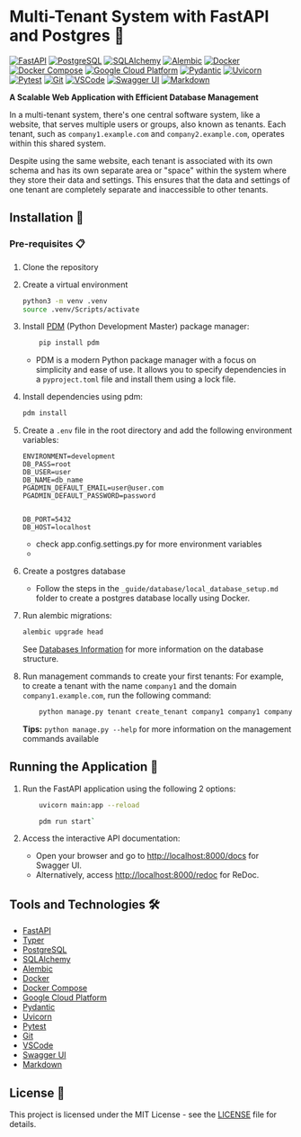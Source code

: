 # Multi-Tenant System with FastAPI and Postgres :rocket:

[![FastAPI](https://img.shields.io/badge/FastAPI-005571?style=flat&logo=fastapi&logoColor=white)](https://fastapi.tiangolo.com/) [![PostgreSQL](https://img.shields.io/badge/PostgreSQL-336791?style=flat&logo=postgresql&logoColor=white)](https://www.postgresql.org/) [![SQLAlchemy](https://img.shields.io/badge/SQLAlchemy-282C34?style=flat&logo=sqlalchemy&logoColor=white)](https://www.sqlalchemy.org/) [![Alembic](https://img.shields.io/badge/Alembic-4E98E8?style=flat&logo=alembic&logoColor=white)](https://alembic.sqlalchemy.org/en/latest/) [![Docker](https://img.shields.io/badge/Docker-2496ED?style=flat&logo=docker&logoColor=white)](https://www.docker.com/) [![Docker Compose](https://img.shields.io/badge/Docker_Compose-2496ED?style=flat&logo=docker&logoColor=white)](https://docs.docker.com/compose/) [![Google Cloud Platform](https://img.shields.io/badge/Google_Cloud_Platform-4285F4?style=flat&logo=google-cloud&logoColor=white)](https://cloud.google.com/) [![Pydantic](https://img.shields.io/badge/Pydantic-2B7DBC?style=flat&logo=python&logoColor=white)](https://pydantic-docs.helpmanual.io/) [![Uvicorn](https://img.shields.io/badge/Uvicorn-2B7DBC?style=flat&logo=python&logoColor=white)](https://www.uvicorn.org/) [![Pytest](https://img.shields.io/badge/Pytest-0A9EDC?style=flat&logo=pytest&logoColor=white)](https://docs.pytest.org/en/6.2.x/) [![Git](https://img.shields.io/badge/Git-F05032?style=flat&logo=git&logoColor=white)](https://git-scm.com/) [![VSCode](https://img.shields.io/badge/VSCode-007ACC?style=flat&logo=visual-studio-code&logoColor=white)](https://code.visualstudio.com/) [![Swagger UI](https://img.shields.io/badge/Swagger_UI-85EA2D?style=flat&logo=swagger&logoColor=black)](https://swagger.io/tools/swagger-ui/) [![Markdown](https://img.shields.io/badge/Markdown-000000?style=flat&logo=markdown&logoColor=white)](https://www.markdownguide.org/)

**A Scalable Web Application with Efficient Database Management**

In a multi-tenant system, there's one central software system, like a website, that serves multiple users or groups, also known as tenants. Each tenant, such as `company1.example.com` and `company2.example.com`, operates within this shared system.

Despite using the same website, each tenant is associated with its own schema and has its own separate area or "space" within the system where they store their data and settings. This ensures that the data and settings of one tenant are completely separate and inaccessible to other tenants.

## Installation :wrench:

### Pre-requisites :clipboard:

1. Clone the repository

2. Create a virtual environment

    ```bash
    python3 -m venv .venv
    source .venv/Scripts/activate
    ```

3. Install [PDM](https://pdm.fming.dev/) (Python Development Master) package manager:

    ```bash
        pip install pdm
    ```

    - PDM is a modern Python package manager with a focus on simplicity and ease of use. It allows you to specify dependencies in a `pyproject.toml` file and install them using a lock file.

4. Install dependencies using pdm:

    ```bash
    pdm install
    ```

5. Create a `.env` file in the root directory and add the following environment variables:

    ```env
    ENVIRONMENT=development
    DB_PASS=root
    DB_USER=user
    DB_NAME=db_name
    PGADMIN_DEFAULT_EMAIL=user@user.com
    PGADMIN_DEFAULT_PASSWORD=password


    DB_PORT=5432
    DB_HOST=localhost 
    ```

    - check app.config.settings.py for more environment variables
    -
6. Create a postgres database
   - Follow the steps in the `_guide/database/local_database_setup.md` folder to create a postgres database locally using Docker.

7. Run alembic migrations:

    ```bash
    alembic upgrade head
    ```

    See [Databases Information](./_setup_guide/database/database_structure.md) for more information on the database structure.

8. Run management commands to create your first tenants:
    For example, to create a tenant with the name `company1` and the domain `company1.example.com`, run the following command:

    ```bash
        python manage.py tenant create_tenant company1 company1 company1.localhost 
    ```

    **Tips:**
    `python manage.py --help` for more information on the management commands available

## Running the Application :running:

1. Run the FastAPI application using the following 2 options:

   ```bash
       uvicorn main:app --reload 
   ```

   ````bash
       pdm run start`
   ````

2. Access the interactive API documentation:
   - Open your browser and go to [http://localhost:8000/docs](http://localhost:8000/docs) for Swagger UI.
   - Alternatively, access [http://localhost:8000/redoc](http://localhost:8000/redoc) for ReDoc.

<!-- 
TODO: possible seed file for initial data
1. Load the initial data into the database: (optional)
   - When the application is run for the first time, it will create the necessary tables in the database.
   However, if you want to load some initial data into the tables, you can run the following file using the command below:

    -->

<!-- ## Testing :white_check_mark: -->

## Tools and Technologies :hammer_and_wrench:

- [FastAPI](https://fastapi.tiangolo.com/)
- [Typer](https://typer.tiangolo.com/)
- [PostgreSQL](https://www.postgresql.org/)
- [SQLAlchemy](https://www.sqlalchemy.org/)
- [Alembic](https://alembic.sqlalchemy.org/en/latest/)
- [Docker](https://www.docker.com/)
- [Docker Compose](https://docs.docker.com/compose/)
- [Google Cloud Platform](https://cloud.google.com/)
- [Pydantic](https://pydantic-docs.helpmanual.io/)
- [Uvicorn](https://www.uvicorn.org/)
- [Pytest](https://docs.pytest.org/en/6.2.x/)
- [Git](https://git-scm.com/)
- [VSCode](https://code.visualstudio.com/)
- [Swagger UI](https://swagger.io/tools/swagger-ui/)
- [Markdown](https://www.markdownguide.org/)

## License :page_facing_up:

This project is licensed under the MIT License - see the [LICENSE](./LICENSE) file for details.

